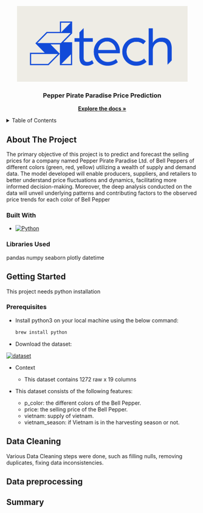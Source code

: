 <br />
<div align="center">
  <a href="https://github.com/omar-ammar0/Intern_Final_Project">
    <img src="Datasets/Sitech.png" alt="logo">
  </a>

<h3 align="center">Pepper Pirate Paradise Price Prediction</h3>
  <p align="center">
    <a href="https://github.com/omar-ammar0/Intern_Final_Project"><strong>Explore the docs »</strong></a>
    <br />
   
  </p>
</div>


<details>
  <summary>Table of Contents</summary>
  <ol>
    <li><a href="#About The Project">About The Project</a></li>
    <li><a href="#Built-with">Built With</a></li>
    <li><a href="#getting-started">Getting Started</a></li>
    <li><a href="#utilites">Utilities</a></li>
    <li><a href="#data-cleaning">Data Cleaning</a></li>
    <li><a href="#data-preprocessing">Data Preprocessing</a></li>
  </ol>
</details>



<!-- ABOUT THE PROJECT -->
## About The Project

The primary objective of this project is to predict and forecast the selling prices for a company named Pepper Pirate Paradise Ltd. of Bell Peppers of different colors (green, red, yellow) utilizing a wealth of supply and demand data. The model developed will enable producers, suppliers, and retailers to better understand price fluctuations and dynamics, facilitating more informed decision-making. Moreover, the deep analysis conducted on the data will unveil underlying patterns and contributing factors to the observed price trends for each color of Bell Pepper




### Built With
* [![Python][Python.py]][Python-url]
### Libraries Used
pandas
numpy
seaborn
plotly
datetime

## Getting Started
This project needs python installation


### Prerequisites

* Install python3 on your local machine using the below command:
    ```sh
    brew install python
    ```
* Download the dataset:

[![dataset][dataset]][dataset-link]


* Context
 
  * This dataset contains 1272 raw x 19 columns


* This dataset consists of the following features:
  * p_color: the different colors of the Bell Pepper.
  * price: the selling price of the Bell Pepper.
  * vietnam: supply of vietnam.
  * vietnam_season: if Vietnam is in the harvesting season or not.



## Data Cleaning
Various Data Cleaning steps were done, such as filling nulls, removing duplicates, fixing data inconsistencies.

## Data preprocessing








## Summary


[Python.py]: https://img.shields.io/badge/python-3670A0?style=for-the-badge&logo=python&logoColor=ffdd54
[Python-url]: https://www.python.org

[Pandas-url]: https://pandas.pydata.org/
[Pandas]: https://img.shields.io/badge/pandas-%23150458.svg?style=for-the-badge&logo=pandas&logoColor=white

[dataset-link]: https://github.com/omar-ammar0/Intern_Final_Project/tree/main/Datasets
[dataset]: https://img.shields.io/badge/DataSet-%23150458.svg?style=for-the-badge&logo=data&logoColor=white
